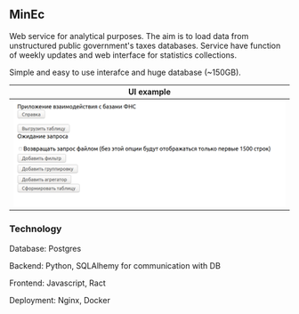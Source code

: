 ## MinEc

Web service for analytical purposes.
The aim is to load data from unstructured public government's taxes databases. Service have function of weekly updates and web interface for statistics collections.

Simple and easy to use interafce and huge database (~150GB).

| UI example |
|:---:|
| <img src="images/ui.png"/> |

### Technology

Database: Postgres

Backend: Python, SQLAlhemy for communication with DB

Frontend: Javascript, Ract

Deployment: Nginx, Docker

